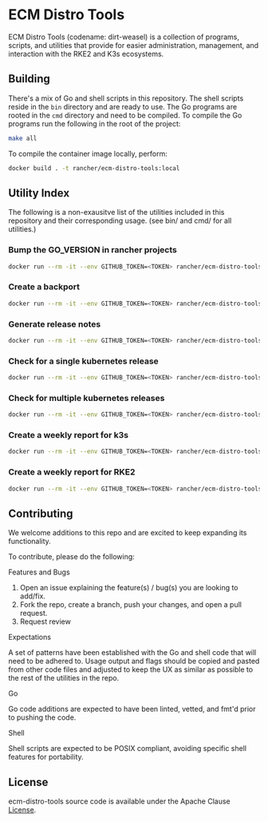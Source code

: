 # ECM Distro Tools

ECM Distro Tools (codename: dirt-weasel) is a collection of programs, scripts, and utilities that provide for easier administration, management, and interaction with the RKE2 and K3s ecosystems.

## Building

There's a mix of Go and shell scripts in this repository. The shell scripts reside in the `bin` directory and are ready to use. The Go programs are rooted in the `cmd` directory and need to be compiled. To compile the Go programs run the following in the root of the project:

```sh
make all
```

To compile the container image locally, perform:

```sh
docker build . -t rancher/ecm-distro-tools:local
```

## Utility Index

The following is a non-exausitve list of the utilities included in this repository and their corresponding usage.
(see bin/ and cmd/ for all utilities.)

### Bump the GO_VERSION in rancher projects

```sh
docker run --rm -it --env GITHUB_TOKEN=<TOKEN> rancher/ecm-distro-tools update_go -o 1.16.3b7 -n 1.17.3b7 -r image-build--envtcd
```

### Create a backport

```sh
docker run --rm -it --env GITHUB_TOKEN=<TOKEN> rancher/ecm-distro-tools backport -r k3s -m v1.21.5+k3s1 -p v1.21.4+k3s1 
```

### Generate release notes

```sh
docker run --rm -it --env GITHUB_TOKEN=<TOKEN> rancher/ecm-distro-tools gen-release-notes -r k3s -m v1.21.5+k3s1 -p v1.21.4+k3s1 
```

### Check for a single kubernetes release

```sh
docker run --rm -it --env GITHUB_TOKEN=<TOKEN> rancher/ecm-distro-tools check_for_k8s_release -r v1.23.3
```

### Check for multiple kubernetes releases

```sh
docker run --rm -it --env GITHUB_TOKEN=<TOKEN> rancher/ecm-distro-tools check_for_k8s_release -r 'v1.23.3 v1.22.6 v1.21.9 v1.20.15'
```

### Create a weekly report for k3s

```sh
docker run --rm -it --env GITHUB_TOKEN=<TOKEN> rancher/ecm-distro-tools weekly_report -r k3s
```

### Create a weekly report for RKE2

```sh
docker run --rm -it --env GITHUB_TOKEN=<TOKEN> rancher/ecm-distro-tools weekly_report -r rke2
```

## Contributing

We welcome additions to this repo and are excited to keep expanding its functionality.

To contribute, please do the following:

Features and Bugs

1. Open an issue explaining the feature(s) / bug(s) you are looking to add/fix.
2. Fork the repo, create a branch, push your changes, and open a pull request.
3. Request review

Expectations

A set of patterns have been established with the Go and shell code that will need to be adhered to. Usage output and flags should be copied and pasted from other code files and adjusted to keep the UX as similar as possible to the rest of the utilities in the repo. 

Go

Go code additions are expected to have been linted, vetted, and fmt'd prior to pushing the code.

Shell

Shell scripts are expected to be POSIX compliant, avoiding specific shell features for portability.

## License

ecm-distro-tools source code is available under the Apache Clause [License](/LICENSE).
